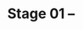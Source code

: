 # Stage 01 – <title>

## Goal
One sentence on what this stage achieves.

## Input
- What files/data/notebooks this stage consumes.

## Output
- Artifacts produced (cleaned CSVs, features, models, plots, reports).

## How to run
```bash
# if a notebook:
jupyter notebook <notebook_name>.ipynb
# if a script:
python src/<something>.py --args
```

## Decisions & Assumptions
- Bullet key decisions (with dates).
- Link to issues/PRs if relevant.

## Checklist
- [ ] Code runs end-to-end
- [ ] README updated
- [ ] Artifacts saved to `data/` or `project/artifacts/`
- [ ] Pushed & tagged

